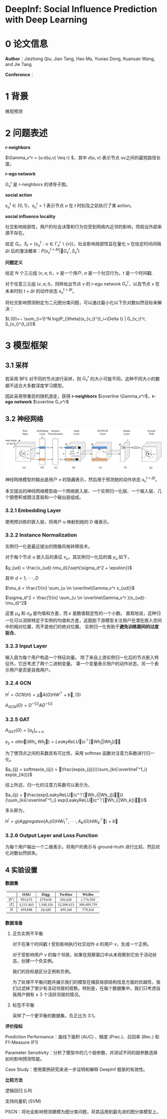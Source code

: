 # DeepInf: Social Influence Prediction with Deep Learning

# 0 论文信息

**Author**：Jiezhong Qiu, Jian Tang, Hao Ma, Yuxiao Dong, Kuansan Wang, and Jie Tang

**Conference**：



# 1 背景

微观预测



# 2 问题表述

**r-neighbors**

$\Gamma_v^r = \{u:d(u,v) \leq r\} $，其中 $d(u,v)$ 表示节点 uv之间的最短路径长度。

**r-ego network**

$G_v^r$ 是 r-neighbors 的诱导子图。

**social action**

$s_u^t \in \{0,1\}$，$s_u^t =1$ 表示节点 $u$ 在 $t$ 时刻及之前执行了某 action。

**social influence locality**

社交影响局部性，用户的社会决策和行为仅受到网络内近邻的影响，而假设外部来源不存在。

给定 $G_r$，$S_t = \{s_u^t : u ∈ \Gamma^r_v \backslash \{v\}\}$，社会影响局部性旨在量化 $v$ 在给定时间间隔 $\Delta t$ 后的激活概率：$P(s^{t+∆t}_v |􏰍G^r_v,S^t_v)$

**问题定义**

给定 $N$ 个三元组 $(v,a,t)$，$v$ 是一个用户,  $a$ 是一个社交行为，$t$ 是一个时间戳.

对于任意三元组 $(v,a,t)$，同样给出节点 $v$ 的 r-ego network $G_v^r$，以及节点 $v$ 在未来时刻 $t+\Delta t$ 的动作状态 $s^{t+\Delta t}_v$。

将社交影响预测制定为二元图分类问题，可以通过最小化以下负对数似然目标来解决：

$L(Θ)=− \sum_{i=1}^N log(P_{\theta}(s_{v_i}^{t_i+\Delta t} | G_{v_i}^r, S_{v_i}^{t_i}))$



# 3 模型框架

## 3.1 采样

若采用 BFS 对不同的节点进行采样，则 $G_v^r$ 的大小可能不同，这种不同大小的数据不适合大多数深度学习模型。

因此采用带重启的随机游走，获得 **r-neighbors**  $\overline \Gamma_v^r$，**r-ego network** $\overline G_v^r$



## 3.2 神经网络

![DeepInf-1](./DeepInf-1.png)

神经网络模型的输出是用户 $v$ 的隐藏表示，然后用于预测她的动作状态 $s^{t+\Delta t}_v$。

本文提出的神经网络模型由一个网络嵌入层、一个实例归一化层、一个输入层、几个图卷积或图注意层和一个输出层组成。

### 3.2.1 Embedding Layer

使用预训练的嵌入层，将用户 u 映射到她的 D 维表示。

### 3.2.2 Instance Normalization

实例归一化是最近提出的图像风格转移技术。

对于每个节点 $u$ 嵌入后的表征 $x_u$，其实例归一化后的值 $y_u$ 如下，

$y_{ud} = \frac{x_{ud}-\mu_d}{\sqrt{\sigma_d^2 + \epsilon}}$

其中 $d = 1, · · · , D$

$\mu_d = \frac{1}{n} \sum_{u \in \overline\Gamma_v^r x_{ud}}$

$\sigma_d^2 = \frac{1}{n} \sum_{u \in \overline\Gamma_v^r }(x_{ud}-\mu_d)^2$

这里 $μ_d$ 和 $σ_d$ 是均值和方差，而 $ε$ 是数值稳定性的一个小数。 直观地说，这种归一化可以消除特定于实例的均值和方差，这鼓励下游模型关注用户在潜在嵌入空间中的相对位置，而不是他们的绝对位置。 实例归一化有助于**避免训练期间的过度拟合**。

### 3.2.3 Input Layer

输入层为每个用户构造一个特征向量。 除了来自上游实例归一化后的节点嵌入特征外，它还考虑了两个二进制变量。 第一个变量表示用户的动作状态，另一个表示用户是否是自我用户。

### 3.2.4 GCN

$H^′=GCN(H)=д􏰉A(G)HW^⊤+b􏰊, (5)$

$A_{GCN}(G) = D^{−1/2}AD^{−1/2}$

### 3.2.5 GAT

$A_{GAT}(G) = [a_{ij}]_{n×n}$

$e_{ij} =attn􏰉(Wh_i,Wh_j􏰊)=LeakyReLU􏰉(c^⊤[􏰋Wh_i||Wh_j])􏰌􏰊$

为了使顶点之间的系数具有可比性，采用 softmax 函数对注意力系数进行归一化。

$a_{ij} = softmax(e_{ij}) = 􏰄\frac{exp(e_{ij})}{\sum_{k∈\overlineΓ^1_i} exp(e_{ik})}$

综上所述，归一化的注意力系数可以表示为，

$a_{ij} = 􏰄\frac{exp(LeakyReLU􏰉(c^⊤[􏰋Wh_i||Wh_j])􏰌􏰊)}{\sum_{k∈\overlineΓ^1_i} exp(LeakyReLU􏰉(c^⊤[􏰋Wh_i||Wh_k])􏰌􏰊)}$

多头即为，

$H^′ =g(Aggregatee(A_1(G)HW^⊤_1,···,A_K(G)HW^⊤_K􏰊)+b􏰊$

### 3.2.6 Output Layer and Loss Function

为每个用户输出一个二维表示，将用户的表示与 ground-truth 进行比较，然后优化对数似然损失。



## 4 实验设置

**数据集**

 <img src="./DeepInf-2.png" alt="DeepInf-2" style="zoom:30%;" />

**数据准备**

1. 正负实例不平衡

   对于在某个时间戳 $t$ 受到影响执行社交动作 $a$ 的用户 $v$，生成一个正例。

   对于受影响用户 $v$ 的每个邻居，如果在观察窗口中从未观察到它处于活动状态，创建一个负实例。

   我们的目标是区分正例和负例。

   为了处理不平衡问题并展示我们的模型在捕获局部结构信息方面的优越性，我们过滤掉了很少有活动邻居的观察。特别是，在每个数据集中，我们只考虑自我用户拥有 ≥ 3 个活跃邻居的情况。

2. 标签不平衡

   采样了一个更平衡的数据集，负正比为 3:1。

**评价指标**

Prediction Performance：曲线下面积 (AUC) 、精度 (Prec.)、召回率 (Rec.) 和 F1-Measure (F1)

Parameter Sensitivity：分析了模型中的几个超参数，并测试不同的超参数选择如何影响预测性能。

Case Study：使用案例研究来进一步证明和解释 DeepInf 框架的有效性。

**比较方法**

逻辑回归 (LR)

支持向量机 (SVM)

PSCN：将社会影响预测建模为图分类问题，将其运用到最先进的图分类模型上。
